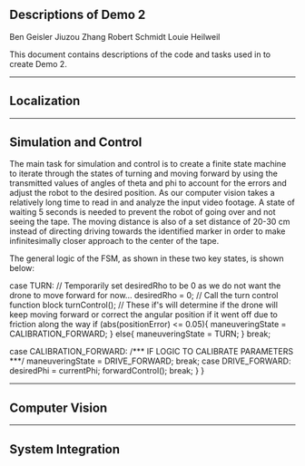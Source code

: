 Descriptions of Demo 2
---------------------------------------------------------------------------------------------------------------

Ben Geisler
Jiuzou Zhang
Robert Schmidt
Louie Heilweil

This document contains descriptions of the code and tasks used in to create Demo 2.

---------------------------------------------------------------------------------------------------------------
Localization
--

---------------------------------------------------------------------------------------------------------------
Simulation and Control
--
The main task for simulation and control is to create a finite state machine to iterate through the states of turning and moving 
forward by using the transmitted values of angles of theta and phi to account for the errors and adjust the robot to the desired
position. As our computer vision takes a relatively long time to read in and analyze the input video footage. A state of waiting 5
seconds is needed to prevent the robot of going over and not seeing the tape. The moving distance is also of a set distance of 20-30
cm instead of directing driving towards the identified marker in order to make infinitesimally closer approach to the center of the tape.

The general logic of the FSM, as shown in these two key states, is shown below:

  case TURN:
    // Temporarily set desiredRho to be 0 as we do not want the drone to move forward for now... 
    desiredRho = 0;
    // Call the turn control function block
    turnControl();
     // These if's will determine if the drone will keep moving forward or correct the angular position if it went off due to friction along the way
      if (abs(positionError) <= 0.05){
          maneuveringState = CALIBRATION_FORWARD;
          }
      else{
            maneuveringState = TURN;
        }
    break;
    
  case CALIBRATION_FORWARD:
/***  IF LOGIC TO CALIBRATE PARAMETERS ***/
    maneuveringState = DRIVE_FORWARD;
  break;
  case DRIVE_FORWARD:
    desiredPhi = currentPhi;
    forwardControl();
  break;
  }
}



---------------------------------------------------------------------------------------------------------------
Computer Vision
--

---------------------------------------------------------------------------------------------------------------
System Integration
--


